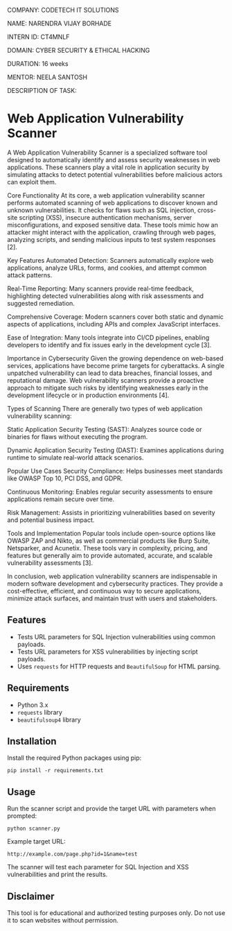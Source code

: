 COMPANY: CODETECH IT SOLUTIONS

NAME: NARENDRA VIJAY BORHADE

INTERN ID: CT4MNLF

DOMAIN: CYBER SECURITY & ETHICAL HACKING

DURATION: 16 weeks

MENTOR: NEELA SANTOSH

DESCRIPTION OF TASK: 
# Web Application Vulnerability Scanner

A Web Application Vulnerability Scanner is a specialized software tool designed to automatically identify and assess security weaknesses in web applications. These scanners play a vital role in application security by simulating attacks to detect potential vulnerabilities before malicious actors can exploit them.

Core Functionality
At its core, a web application vulnerability scanner performs automated scanning of web applications to discover known and unknown vulnerabilities. It checks for flaws such as SQL injection, cross-site scripting (XSS), insecure authentication mechanisms, server misconfigurations, and exposed sensitive data. These tools mimic how an attacker might interact with the application, crawling through web pages, analyzing scripts, and sending malicious inputs to test system responses [2].

Key Features
Automated Detection: Scanners automatically explore web applications, analyze URLs, forms, and cookies, and attempt common attack patterns.

Real-Time Reporting: Many scanners provide real-time feedback, highlighting detected vulnerabilities along with risk assessments and suggested remediation.

Comprehensive Coverage: Modern scanners cover both static and dynamic aspects of applications, including APIs and complex JavaScript interfaces.

Ease of Integration: Many tools integrate into CI/CD pipelines, enabling developers to identify and fix issues early in the development cycle [3].

Importance in Cybersecurity
Given the growing dependence on web-based services, applications have become prime targets for cyberattacks. A single unpatched vulnerability can lead to data breaches, financial losses, and reputational damage. Web vulnerability scanners provide a proactive approach to mitigate such risks by identifying weaknesses early in the development lifecycle or in production environments [4].

Types of Scanning
There are generally two types of web application vulnerability scanning:

Static Application Security Testing (SAST): Analyzes source code or binaries for flaws without executing the program.

Dynamic Application Security Testing (DAST): Examines applications during runtime to simulate real-world attack scenarios.

Popular Use Cases
Security Compliance: Helps businesses meet standards like OWASP Top 10, PCI DSS, and GDPR.

Continuous Monitoring: Enables regular security assessments to ensure applications remain secure over time.

Risk Management: Assists in prioritizing vulnerabilities based on severity and potential business impact.

Tools and Implementation
Popular tools include open-source options like OWASP ZAP and Nikto, as well as commercial products like Burp Suite, Netsparker, and Acunetix. These tools vary in complexity, pricing, and features but generally aim to provide automated, accurate, and scalable vulnerability assessments [3].

In conclusion, web application vulnerability scanners are indispensable in modern software development and cybersecurity practices. They provide a cost-effective, efficient, and continuous way to secure applications, minimize attack surfaces, and maintain trust with users and stakeholders.

## Features

- Tests URL parameters for SQL Injection vulnerabilities using common payloads.
- Tests URL parameters for XSS vulnerabilities by injecting script payloads.
- Uses `requests` for HTTP requests and `BeautifulSoup` for HTML parsing.

## Requirements

- Python 3.x
- `requests` library
- `beautifulsoup4` library

## Installation

Install the required Python packages using pip:

```
pip install -r requirements.txt
```

## Usage

Run the scanner script and provide the target URL with parameters when prompted:

```
python scanner.py
```

Example target URL:

```
http://example.com/page.php?id=1&name=test
```

The scanner will test each parameter for SQL Injection and XSS vulnerabilities and print the results.

## Disclaimer

This tool is for educational and authorized testing purposes only. Do not use it to scan websites without permission.
